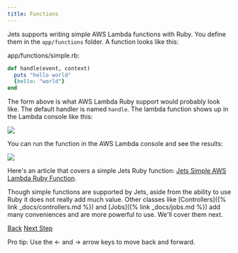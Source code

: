 ```yaml
---
title: Functions
---
```


Jets supports writing simple AWS Lambda functions with Ruby. You define them in the `app/functions` folder. A function looks like this:

app/functions/simple.rb:

```ruby
def handle(event, context)
  puts "hello world"
  {hello: "world"}
end
```

The form above is what AWS Lambda Ruby support would probably look like. The default handler is named `handle`.  The lambda function shows up in the Lambda console like this:

![](/img/docs/jets-simple-lambda-function-console.png)

You can run the function in the AWS Lambda console and see the results:

![](/img/docs/jets-simple-lambda-function-result.png)

Here's an article that covers a simple Jets Ruby function: [Jets Simple AWS Lambda Ruby Function](https://blog.boltops.com/2018/10/26/jets-simple-aws-lambda-ruby-function).

Though simple functions are supported by Jets, aside from the ability to use Ruby it does not really add much value. Other classes like [Controllers]({% link _docs/controllers.md %}) and [Jobs]({% link _docs/jobs.md %}) add many conveniences and are more powerful to use. We'll cover them next.

<a id="prev" class="btn btn-basic" href="{% link _docs/faster-development.md %}">Back</a>
<a id="next" class="btn btn-primary" href="{% link _docs/upgrading.md %}">Next Step</a>
<p class="keyboard-tip">Pro tip: Use the <- and -> arrow keys to move back and forward.</p>
